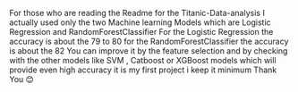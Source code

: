 For those who are reading the Readme for the Titanic-Data-analysis 
I actually used only the two Machine learning Models which are Logistic Regression and RandomForestClassifier 
For the Logistic Regression the accuracy is about the 79 to 80 
for the RandomForestClassifier the accuracy is about the 82 
You can improve it by the feature selection and by checking with the other models like SVM , Catboost or XGBoost models which will provide even high accuracy  it is my first project i keep it minimum Thank You 😊
